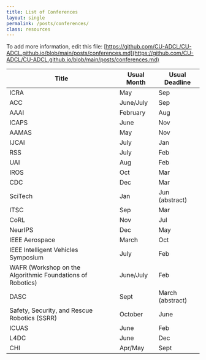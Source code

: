 ```yaml
---
title: List of Conferences
layout: single 
permalink: /posts/conferences/
class: resources
---
```


To add more information, edit this file: [https://github.com/CU-ADCL/CU-ADCL.github.io/blob/main/posts/conferences.md](https://github.com/CU-ADCL/CU-ADCL.github.io/blob/main/posts/conferences.md)

|Title|Usual Month|Usual Deadline|
|-----|----|----|
|ICRA | May | Sep  |
|ACC | June/July | Sep |
|AAAI | February | Aug |
|ICAPS| June | Nov|
|AAMAS | May | Nov|
|IJCAI | July | Jan |
|RSS | July | Feb |
|UAI | Aug | Feb |
|IROS | Oct | Mar |
|CDC | Dec | Mar |
|SciTech | Jan | Jun (abstract) |
|ITSC | Sep | Mar |
|CoRL | Nov | Jul |
|NeurIPS | Dec | May |
|IEEE Aerospace | March | Oct |
|IEEE Intelligent Vehicles Symposium | July | Feb |
|WAFR (Workshop on the Algorithmic Foundations of Robotics) | June/July | Feb |
| DASC | Sept | March (abstract) |
| Safety, Security, and Rescue Robotics (SSRR) | October | June |
|ICUAS | June | Feb |
|L4DC | June | Dec |
|CHI  | Apr/May | Sept |
